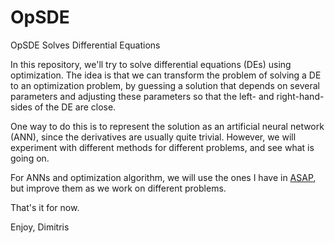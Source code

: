 # OpSDE
OpSDE Solves Differential Equations

In this repository, we'll try to solve differential equations (DEs) using optimization. The idea is that we can transform the problem of solving a DE to an optimization problem, by guessing a solution that depends on several parameters and adjusting these parameters so that the left- and right-hand-sides of the DE are close.

One way to do this is to represent the solution as an artificial neural network (ANN), since the derivatives are usually quite trivial. However, we will experiment with different methods for different problems, and see what is going on.

For ANNs and optimization algorithm, we will use the ones I have in [ASAP](https://github.com/dkaramit/ASAP), but improve them as we work on different problems.

That's it for now.

Enjoy,
Dimitris
